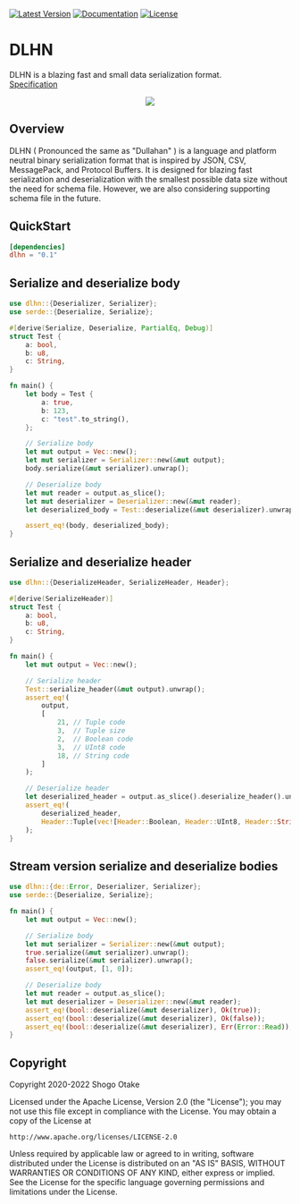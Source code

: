 [![Latest Version](https://img.shields.io/crates/v/dlhn)](https://crates.io/crates/dlhn)
[![Documentation](https://docs.rs/dlhn/badge.svg)](https://docs.rs/dlhn/)
[![License](https://img.shields.io/github/license/otake84/dlhn)](LICENSE)

# DLHN
DLHN is a blazing fast and small data serialization format.  
[Specification](https://dlhn.org)

<p align="center"><a href="https://dlhn.org/" target="_blank" alt="DLHN"><img src="https://user-images.githubusercontent.com/1064585/166881107-9a386366-0ab9-4558-8b81-2a44a32df26c.png"></a></p>

## Overview
DLHN ( Pronounced the same as "Dullahan" ) is a language and platform neutral binary serialization format that is inspired by JSON, CSV, MessagePack, and Protocol Buffers. It is designed for blazing fast serialization and deserialization with the smallest possible data size without the need for schema file.
However, we are also considering supporting schema file in the future.

## QuickStart
```toml
[dependencies]
dlhn = "0.1"
```

## Serialize and deserialize body
```rust
use dlhn::{Deserializer, Serializer};
use serde::{Deserialize, Serialize};

#[derive(Serialize, Deserialize, PartialEq, Debug)]
struct Test {
    a: bool,
    b: u8,
    c: String,
}

fn main() {
    let body = Test {
        a: true,
        b: 123,
        c: "test".to_string(),
    };

    // Serialize body
    let mut output = Vec::new();
    let mut serializer = Serializer::new(&mut output);
    body.serialize(&mut serializer).unwrap();

    // Deserialize body
    let mut reader = output.as_slice();
    let mut deserializer = Deserializer::new(&mut reader);
    let deserialized_body = Test::deserialize(&mut deserializer).unwrap();

    assert_eq!(body, deserialized_body);
}
```

## Serialize and deserialize header
```rust
use dlhn::{DeserializeHeader, SerializeHeader, Header};

#[derive(SerializeHeader)]
struct Test {
    a: bool,
    b: u8,
    c: String,
}

fn main() {
    let mut output = Vec::new();

    // Serialize header
    Test::serialize_header(&mut output).unwrap();
    assert_eq!(
        output,
        [
            21, // Tuple code
            3,  // Tuple size
            2,  // Boolean code
            3,  // UInt8 code
            18, // String code
        ]
    );

    // Deserialize header
    let deserialized_header = output.as_slice().deserialize_header().unwrap();
    assert_eq!(
        deserialized_header,
        Header::Tuple(vec![Header::Boolean, Header::UInt8, Header::String])
    );
}
```

## Stream version serialize and deserialize bodies
```rust
use dlhn::{de::Error, Deserializer, Serializer};
use serde::{Deserialize, Serialize};

fn main() {
    let mut output = Vec::new();

    // Serialize body
    let mut serializer = Serializer::new(&mut output);
    true.serialize(&mut serializer).unwrap();
    false.serialize(&mut serializer).unwrap();
    assert_eq!(output, [1, 0]);

    // Deserialize body
    let mut reader = output.as_slice();
    let mut deserializer = Deserializer::new(&mut reader);
    assert_eq!(bool::deserialize(&mut deserializer), Ok(true));
    assert_eq!(bool::deserialize(&mut deserializer), Ok(false));
    assert_eq!(bool::deserialize(&mut deserializer), Err(Error::Read));
}
```

## Copyright
Copyright 2020-2022 Shogo Otake

Licensed under the Apache License, Version 2.0 (the "License");
you may not use this file except in compliance with the License.
You may obtain a copy of the License at

    http://www.apache.org/licenses/LICENSE-2.0

Unless required by applicable law or agreed to in writing, software
distributed under the License is distributed on an "AS IS" BASIS,
WITHOUT WARRANTIES OR CONDITIONS OF ANY KIND, either express or implied.
See the License for the specific language governing permissions and
limitations under the License.

